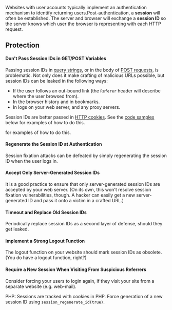 Websites with user accounts typically implement an authentication mechanism to identify returning users.Post-authentication, a **session** will often be established. The server and browser will exchange a **session ID** so the server knows which user the browser is representing with each HTTP request.

## Protection

#### Don't Pass Session IDs in GET/POST Variables

Passing session IDs in [query strings](https://hacksplaining.com/glossary/urls), or in the body of [POST requests](https://hacksplaining.com/glossary/http#http-methods), is problematic. Not only does it make crafting of malicious URLs possible, but session IDs can be leaked in the following ways:

- If the user follows an out-bound link (the `Referer` header will describe where the user browsed from).
- In the browser history and in bookmarks.
- In logs on your web server, and any proxy servers.

Session IDs are better passed in [HTTP cookies](https://hacksplaining.com/glossary/cookies). See the [code samples](https://hacksplaining.com/prevention/session-fixation#code-samples) below for examples of how to do this.

for examples of how to do this.

#### Regenerate the Session ID at Authentication

Session fixation attacks can be defeated by simply regenerating the session ID when the user logs in.

#### Accept Only Server-Generated Session IDs

It is a good practice to ensure that only server-generated session IDs are accepted by your web server. (On its own, this won't resolve session fixation vulnerabilities, though. A hacker can easily get a new server-generated ID and pass it onto a victim in a crafted URL.)


#### Timeout and Replace Old Session IDs

Periodically replace session IDs as a second layer of defense, should they get leaked.

#### Implement a Strong Logout Function

The logout function on your website should mark session IDs as obsolete. (You do have a logout function, right?)

#### Require a New Session When Visiting From Suspicious Referrers

Consider forcing your users to login again, if they visit your site from a separate website (e.g. web-mail).

PHP:
Sessions are tracked with cookies in PHP. Force generation of a new session ID using [](https://php.net/manual/en/function.session-regenerate-id.php)`session_regenerate_id(true)`.